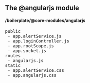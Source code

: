 ## The @angularjs module
#### /boilerplate/@core-modules/angularjs
<pre>
public
 - app.alertService.js
 - app.loginController.js
 - app.rootScope.js
 - app.socket.js
routes
 - angularjs.js
static
 - app.alertService.css
 - app.angularjs.css
</pre>

